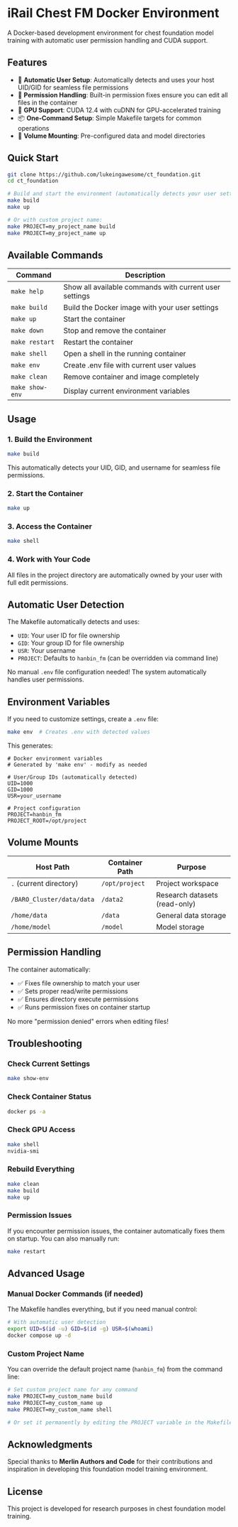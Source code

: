# iRail Chest FM Docker Environment

A Docker-based development environment for chest foundation model training with automatic user permission handling and CUDA support.

## Features

- 🐳 **Automatic User Setup**: Automatically detects and uses your host UID/GID for seamless file permissions
- 🔧 **Permission Handling**: Built-in permission fixes ensure you can edit all files in the container
- 🚀 **GPU Support**: CUDA 12.4 with cuDNN for GPU-accelerated training
- 📦 **One-Command Setup**: Simple Makefile targets for common operations
- 🔗 **Volume Mounting**: Pre-configured data and model directories

## Quick Start

```bash
git clone https://github.com/lukeingawesome/ct_foundation.git
cd ct_foundation

# Build and start the environment (automatically detects your user settings)
make build
make up

# Or with custom project name:
make PROJECT=my_project_name build
make PROJECT=my_project_name up
```

## Available Commands

| Command | Description |
|---------|-------------|
| `make help` | Show all available commands with current user settings |
| `make build` | Build the Docker image with your user settings |
| `make up` | Start the container |
| `make down` | Stop and remove the container |
| `make restart` | Restart the container |
| `make shell` | Open a shell in the running container |
| `make env` | Create .env file with current user values |
| `make clean` | Remove container and image completely |
| `make show-env` | Display current environment variables |

## Usage

### 1. Build the Environment
```bash
make build
```
This automatically detects your UID, GID, and username for seamless file permissions.

### 2. Start the Container
```bash
make up
```

### 3. Access the Container
```bash
make shell
```

### 4. Work with Your Code
All files in the project directory are automatically owned by your user with full edit permissions.

## Automatic User Detection

The Makefile automatically detects and uses:
- `UID`: Your user ID for file ownership
- `GID`: Your group ID for file ownership  
- `USR`: Your username
- `PROJECT`: Defaults to `hanbin_fm` (can be overridden via command line)

No manual `.env` file configuration needed! The system automatically handles user permissions.

## Environment Variables

If you need to customize settings, create a `.env` file:

```bash
make env  # Creates .env with detected values
```

This generates:
```env
# Docker environment variables
# Generated by 'make env' - modify as needed

# User/Group IDs (automatically detected)
UID=1000
GID=1000
USR=your_username

# Project configuration
PROJECT=hanbin_fm
PROJECT_ROOT=/opt/project
```

## Volume Mounts

| Host Path | Container Path | Purpose |
|-----------|----------------|---------|
| `.` (current directory) | `/opt/project` | Project workspace |
| `/BARO_Cluster/data/data` | `/data2` | Research datasets (read-only) |
| `/home/data` | `/data` | General data storage |
| `/home/model` | `/model` | Model storage |

## Permission Handling

The container automatically:
- ✅ Fixes file ownership to match your user
- ✅ Sets proper read/write permissions
- ✅ Ensures directory execute permissions
- ✅ Runs permission fixes on container startup

No more "permission denied" errors when editing files!

## Troubleshooting

### Check Current Settings
```bash
make show-env
```

### Check Container Status
```bash
docker ps -a
```

### Check GPU Access
```bash
make shell
nvidia-smi
```

### Rebuild Everything
```bash
make clean
make build
make up
```

### Permission Issues
If you encounter permission issues, the container automatically fixes them on startup. You can also manually run:
```bash
make restart
```

## Advanced Usage

### Manual Docker Commands (if needed)
The Makefile handles everything, but if you need manual control:

```bash
# With automatic user detection
export UID=$(id -u) GID=$(id -g) USR=$(whoami)
docker compose up -d
```

### Custom Project Name
You can override the default project name (`hanbin_fm`) from the command line:
```bash
# Set custom project name for any command
make PROJECT=my_custom_name build
make PROJECT=my_custom_name up
make PROJECT=my_custom_name shell

# Or set it permanently by editing the PROJECT variable in the Makefile
```

## Acknowledgments

Special thanks to **Merlin Authors and Code** for their contributions and inspiration in developing this foundation model training environment.

## License

This project is developed for research purposes in chest foundation model training.
